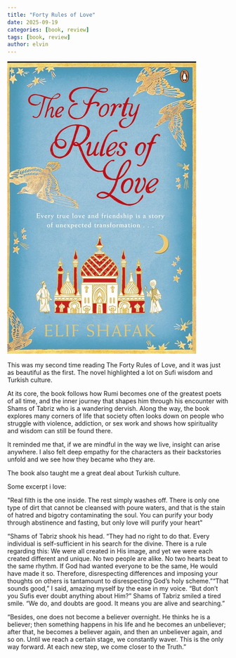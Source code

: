 ```yaml
---
title: "Forty Rules of Love" 
date: 2025-09-19
categories: [book, review]
tags: [book, review]
author: elvin
---
```


![forty](/assets/images/forty.jpg)

This was my second time reading The Forty Rules of Love, and it was just as beautiful as the first. The novel highlighted a lot on Sufi wisdom and Turkish culture.

At its core, the book follows how Rumi becomes one of the greatest poets of all time, and the inner journey that shapes him through his encounter with Shams of Tabriz who is a wandering dervish. Along the way, the book explores many corners of life that society often looks down on people who struggle with violence, addiction, or sex work and shows how spirituality and wisdom can still be found there. 

It reminded me that, if we are mindful in the way we live, insight can arise anywhere. I also felt deep empathy for the characters as their backstories unfold and we see how they became who they are.

The book also taught me a great deal about Turkish culture.

Some excerpt i love: 

"Real filth is the one inside. The rest simply washes off. There is only one type of dirt that cannot be cleansed with poure waters, and that is the stain of hatred and bigotry contaminating the soul. You can purify your body through abstinence and fasting, but only love will purify your heart" 

“Shams of Tabriz shook his head. “They had no right to do that. Every individual is self-sufficient in his search for the divine. There is a rule regarding this: We were all created in His image, and yet we were each created different and unique. No two people are alike. No two hearts beat to the same rhythm. If God had wanted everyone to be the same, He would have made it so. Therefore, disrespecting differences and imposing your thoughts on others is tantamount to disrespecting God’s holy scheme.”“That sounds good,” I said, amazing myself by the ease in my voice. “But don’t you Sufis ever doubt anything about Him?” Shams of Tabriz smiled a tired smile. “We do, and doubts are good. It means you are alive and searching.”

“Besides, one does not become a believer overnight. He thinks he is a believer; then something happens in his life and he becomes an unbeliever; after that, he becomes a believer again, and then an unbeliever again, and so on. Until we reach a certain stage, we constantly waver. This is the only way forward. At each new step, we come closer to the Truth.”


